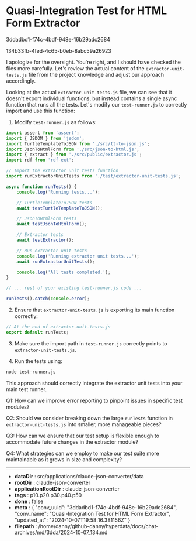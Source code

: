 # Quasi-Integration Test for HTML Form Extractor

3ddadbd1-f74c-4bdf-948e-16b29adc2684

134b33fb-4fed-4c65-b0eb-8abc59a26923

 I apologize for the oversight. You're right, and I should have checked the files more carefully. Let's review the actual content of the `extractor-unit-tests.js` file from the project knowledge and adjust our approach accordingly.

Looking at the actual `extractor-unit-tests.js` file, we can see that it doesn't export individual functions, but instead contains a single async function that runs all the tests. Let's modify our `test-runner.js` to correctly import and use this function:

1. Modify `test-runner.js` as follows:

```javascript
import assert from 'assert';
import { JSDOM } from 'jsdom';
import TurtleTemplateToJSON from './src/tt-to-json.js';
import JsonToHtmlForm from './src/json-to-html.js';
import { extract } from './src/public/extractor.js';
import rdf from 'rdf-ext';

// Import the extractor unit tests function
import runExtractorUnitTests from './test/extractor-unit-tests.js';

async function runTests() {
    console.log('Running tests...');

    // TurtleTemplateToJSON tests
    await testTurtleTemplateToJSON();

    // JsonToHtmlForm tests
    await testJsonToHtmlForm();

    // Extractor tests
    await testExtractor();

    // Run extractor unit tests
    console.log('Running extractor unit tests...');
    await runExtractorUnitTests();

    console.log('All tests completed.');
}

// ... rest of your existing test-runner.js code ...

runTests().catch(console.error);
```

2. Ensure that `extractor-unit-tests.js` is exporting its main function correctly:

```javascript
// At the end of extractor-unit-tests.js
export default runTests;
```

3. Make sure the import path in `test-runner.js` correctly points to `extractor-unit-tests.js`.

4. Run the tests using:

```bash
node test-runner.js
```

This approach should correctly integrate the extractor unit tests into your main test runner.

Q1: How can we improve error reporting to pinpoint issues in specific test modules?

Q2: Should we consider breaking down the large `runTests` function in `extractor-unit-tests.js` into smaller, more manageable pieces?

Q3: How can we ensure that our test setup is flexible enough to accommodate future changes in the extractor module?

Q4: What strategies can we employ to make our test suite more maintainable as it grows in size and complexity?

---

* **dataDir** : src/applications/claude-json-converter/data
* **rootDir** : claude-json-converter
* **applicationRootDir** : claude-json-converter
* **tags** : p10.p20.p30.p40.p50
* **done** : false
* **meta** : {
  "conv_uuid": "3ddadbd1-f74c-4bdf-948e-16b29adc2684",
  "conv_name": "Quasi-Integration Test for HTML Form Extractor",
  "updated_at": "2024-10-07T19:58:16.381156Z"
}
* **filepath** : /home/danny/github-danny/hyperdata/docs/chat-archives/md/3dda/2024-10-07_134.md